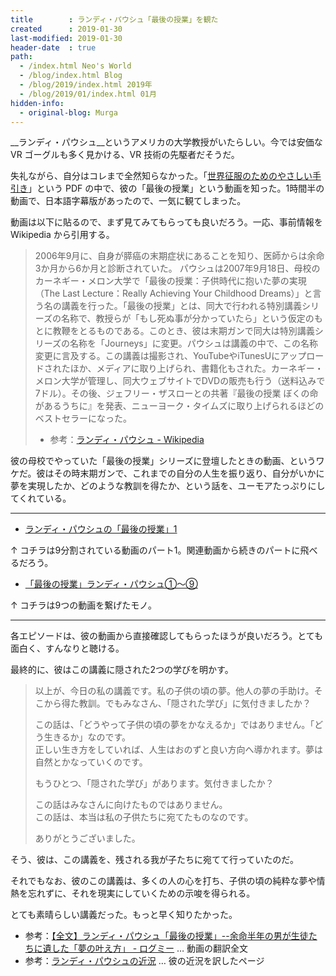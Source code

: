```yaml
---
title        : ランディ・パウシュ「最後の授業」を観た
created      : 2019-01-30
last-modified: 2019-01-30
header-date  : true
path:
  - /index.html Neo's World
  - /blog/index.html Blog
  - /blog/2019/index.html 2019年
  - /blog/2019/01/index.html 01月
hidden-info:
  - original-blog: Murga
---
```


__ランディ・パウシュ__というアメリカの大学教授がいたらしい。今では安価な VR ゴーグルも多く見かける、VR 技術の先駆者だそうだ。

失礼ながら、自分はコレまで全然知らなかった。「[世界征服のためのやさしい手引き](https://chrisguillebeau.com/files/2008/01/briefguidetoworlddomination_jp.pdf)」という PDF の中で、彼の「最後の授業」という動画を知った。1時間半の動画で、日本語字幕版があったので、一気に観てしまった。

動画は以下に貼るので、まず見てみてもらっても良いだろう。一応、事前情報を Wikipedia から引用する。

> 2006年9月に、自身が膵癌の末期症状にあることを知り、医師からは余命3か月から6か月と診断されていた。 パウシュは2007年9月18日、母校のカーネギー・メロン大学で「最後の授業：子供時代に抱いた夢の実現（The Last Lecture：Really Achieving Your Childhood Dreams）」と言う名の講義を行った。「最後の授業」とは、同大で行われる特別講義シリーズの名称で、教授らが「もし死ぬ事が分かっていたら」という仮定のもとに教鞭をとるものである。このとき、彼は末期ガンで同大は特別講義シリーズの名称を「Journeys」に変更。パウシュは講義の中で、この名称変更に言及する。この講義は撮影され、YouTubeやiTunesUにアップロードされたほか、メディアに取り上げられ、書籍化もされた。カーネギー・メロン大学が管理し、同大ウェブサイトでDVDの販売も行う（送料込みで7ドル）。その後、ジェフリー・ザスローとの共著『最後の授業 ぼくの命があるうちに』を発表、ニューヨーク・タイムズに取り上げられるほどのベストセラーになった。
> 
> - 参考：[ランディ・パウシュ - Wikipedia](https://ja.wikipedia.org/wiki/%E3%83%A9%E3%83%B3%E3%83%87%E3%82%A3%E3%83%BB%E3%83%91%E3%82%A6%E3%82%B7%E3%83%A5)

彼の母校でやっていた「最後の授業」シリーズに登壇したときの動画、というワケだ。彼はその時末期ガンで、これまでの自分の人生を振り返り、自分がいかに夢を実現したか、どのような教訓を得たか、という話を、ユーモアたっぷりにしてくれている。

---

- [ランディ・パウシュの「最後の授業」1](https://youtube.com/watch?v=nrFMRuB2lbA)

↑ コチラは9分割されている動画のパート1。関連動画から続きのパートに飛べるだろう。

- [「最後の授業」ランディ・パウシュ①～⑨](https://youtube.com/watch?v=jyyzWRp_VpM)

↑ コチラは9つの動画を繋げたモノ。

---

各エピソードは、彼の動画から直接確認してもらったほうが良いだろう。とても面白く、すんなりと聴ける。

最終的に、彼はこの講義に隠された2つの学びを明かす。

> 以上が、今日の私の講義です。私の子供の頃の夢。他人の夢の手助け。そこから得た教訓。でもみなさん、「隠された学び」に気付きましたか？
> 
> この話は、「どうやって子供の頃の夢をかなえるか」ではありません。「どう生きるか」なのです。  
> 正しい生き方をしていれば、人生はおのずと良い方向へ導かれます。夢は自然とかなっていくのです。
> 
> もうひとつ、「隠された学び」があります。気付きましたか？
> 
> この話はみなさんに向けたものではありません。  
> この話は、本当は私の子供たちに宛てたものなのです。
> 
> ありがとうございました。

そう、彼は、この講義を、残される我が子たちに宛てて行っていたのだ。

それでもなお、彼のこの講義は、多くの人の心を打ち、子供の頃の純粋な夢や情熱を忘れずに、それを現実にしていくための示唆を得られる。

とても素晴らしい講義だった。もっと早く知りたかった。

- 参考：[【全文】ランディ・パウシュ「最後の授業」--余命半年の男が生徒たちに遺した「夢の叶え方」 - ログミー](https://logmi.jp/business/articles/28646) … 動画の翻訳全文
- 参考：[ランディ・パウシュの近況](http://www.aoky.net/articles/randy_pausch/update_page.htm) … 彼の近況を訳したページ
